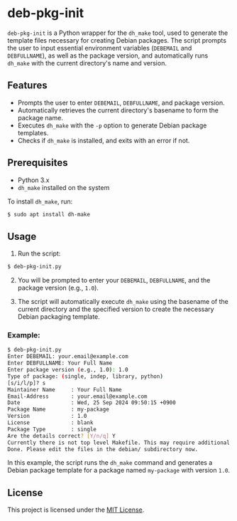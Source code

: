# deb-pkg-init

`deb-pkg-init` is a Python wrapper for the `dh_make` tool, used to generate the template files necessary for creating Debian packages. The script prompts the user to input essential environment variables (`DEBEMAIL` and `DEBFULLNAME`), as well as the package version, and automatically runs `dh_make` with the current directory's name and version.

## Features

- Prompts the user to enter `DEBEMAIL`, `DEBFULLNAME`, and package version.
- Automatically retrieves the current directory's basename to form the package name.
- Executes `dh_make` with the `-p` option to generate Debian package templates.
- Checks if `dh_make` is installed, and exits with an error if not.

## Prerequisites

- Python 3.x
- `dh_make` installed on the system

To install `dh_make`, run:

```bash
$ sudo apt install dh-make
```

## Usage

1. Run the script:

```bash
$ deb-pkg-init.py
```

2. You will be prompted to enter your `DEBEMAIL`, `DEBFULLNAME`, and the package version (e.g., `1.0`).

3. The script will automatically execute `dh_make` using the basename of the current directory and the specified version to create the necessary Debian packaging template.

### Example:

```bash
$ deb-pkg-init.py
Enter DEBEMAIL: your.email@example.com
Enter DEBFULLNAME: Your Full Name
Enter package version (e.g., 1.0): 1.0
Type of package: (single, indep, library, python)
[s/i/l/p]? s
Maintainer Name     : Your Full Name
Email-Address       : your.email@example.com
Date                : Wed, 25 Sep 2024 09:50:15 +0900
Package Name        : my-package
Version             : 1.0
License             : blank
Package Type        : single
Are the details correct? [Y/n/q] Y
Currently there is not top level Makefile. This may require additional tuning
Done. Please edit the files in the debian/ subdirectory now.

```

In this example, the script runs the `dh_make` command and generates a Debian package template for a package named `my-package` with version `1.0`.

## License

This project is licensed under the [MIT License](./LICENSE).
